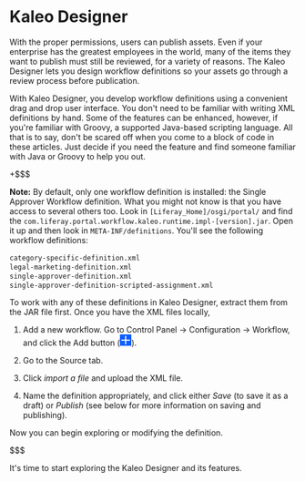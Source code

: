 # Kaleo Designer [](id=kaleo-designer)

With the proper permissions, users can publish assets. Even if your enterprise
has the greatest employees in the world, many of the items they want to publish
must still be reviewed, for a variety of reasons. The Kaleo Designer lets you
design workflow definitions so your assets go through a review process before
publication.

With Kaleo Designer, you develop workflow definitions using a convenient drag
and drop user interface. You don't need to be familiar with writing XML
definitions by hand. Some of the features can be enhanced, however, if you're
familiar with Groovy, a supported Java-based scripting language. All that is to
say, don't be scared off when you come to a block of code in these articles.
Just decide if you need the feature and find someone familiar with Java or
Groovy to help you out.

+$$$

**Note:** By default, only one workflow definition is installed: the Single
Approver Workflow definition. What you might not know is that you have access to
several others too. Look in `[Liferay_Home]/osgi/portal/` and find the
`com.liferay.portal.workflow.kaleo.runtime.impl-[version].jar`. Open it up and
then look in `META-INF/definitions`. You'll see the following workflow
definitions:

    category-specific-definition.xml
    legal-marketing-definition.xml
    single-approver-definition.xml
    single-approver-definition-scripted-assignment.xml

To work with any of these definitions in Kaleo Designer, extract them from the
JAR file first. Once you have the XML files locally, 

1.  Add a new workflow. Go to Control Panel &rarr; Configuration &rarr;
    Workflow, and click the Add button (![Add](../../../images/icon-add.png)).

2.  Go to the Source tab.

3.  Click _import a file_ and upload the XML file.

4.  Name the definition appropriately, and click either *Save* (to save it as a
    draft) or *Publish* (see below for more information on saving and
    publishing). 

Now you can begin exploring or modifying the definition. 

$$$

It's time to start exploring the Kaleo Designer and its features.
